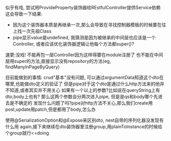 似乎有戏,
尝试用ProvideProperty装饰器给REstfulController提供Service依赖
这会导致一下结果:

- 因为这个装饰器本质是再继承一次,那么会导致在寻找控制器模板的时候要在往上找一次先祖Class
- pipe显示value是undefined, 我猜测是因为被继承的中间层也应该是一个Controller, 或者应该优化装饰器逻辑让他每个方法都super()?

速更:没戏!
不能再包一层Controller因为这样得要在module注册了
也不能在中间层用super的方法,直接显示没有repository的方法(eg, findManyInPageByQuery)

目前能做到的事情:
crud"基本"没有问题,
可以通过argumentData知道这个dto在哪里,也能做dto定义的验证了
但是pipe对于这个dto是通过什么http方法来的他并不知道,或者其实并不用关心
如果有一个以上的参数?比如说在queryString上有dto,body上也有?
那么这两个参数会分两次进入pipe, 但是是qs和body哪个先进去是不确定的
发现什么问题了吗?pipe对http方法不关心,那么我们create用post,update用patch,但是都用了body,怎么办

使用@SerializationOption和@Expose来区别dto, nest自带的序列化器没发现有什么用
again,接下来继续在dto装饰器里注册group,用plainToInstance的时候给个group就行<=doing
